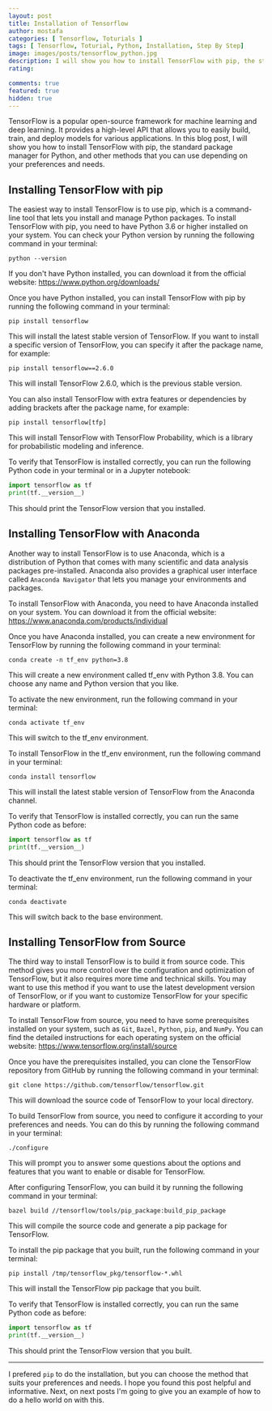 ```yaml
---
layout: post
title: Installation of Tensorflow
author: mostafa
categories: [ Tensorflow, Toturials ]
tags: [ Tensorflow, Toturial, Python, Installation, Step By Step]
image: images/posts/tensorflow_python.jpg
description: I will show you how to install TensorFlow with pip, the standard package manager for Python, and other methods that you can use depending on your preferences and needs.
rating:

comments: true
featured: true
hidden: true
---
```


TensorFlow is a popular open-source framework for machine learning and deep learning. It provides a high-level API that allows you to easily build, train, and deploy models for various applications. In this blog post, I will show you how to install TensorFlow with pip, the standard package manager for Python, and other methods that you can use depending on your preferences and needs.

Installing TensorFlow with pip
------------------------------

The easiest way to install TensorFlow is to use pip, which is a command-line tool that lets you install and manage Python packages. To install TensorFlow with pip, you need to have Python 3.6 or higher installed on your system. You can check your Python version by running the following command in your terminal:

```
python --version
```

If you don't have Python installed, you can download it from the official website: https://www.python.org/downloads/

Once you have Python installed, you can install TensorFlow with pip by running the following command in your terminal:

```
pip install tensorflow
```

This will install the latest stable version of TensorFlow. If you want to install a specific version of TensorFlow, you can specify it after the package name, for example:

```
pip install tensorflow==2.6.0
```

This will install TensorFlow 2.6.0, which is the previous stable version.

You can also install TensorFlow with extra features or dependencies by adding brackets after the package name, for example:

```
pip install tensorflow[tfp]
```

This will install TensorFlow with TensorFlow Probability, which is a library for probabilistic modeling and inference.

To verify that TensorFlow is installed correctly, you can run the following Python code in your terminal or in a Jupyter notebook:

```python
import tensorflow as tf
print(tf.__version__)
```

This should print the TensorFlow version that you installed.

Installing TensorFlow with Anaconda
-----------------------------------

Another way to install TensorFlow is to use Anaconda, which is a distribution of Python that comes with many scientific and data analysis packages pre-installed. Anaconda also provides a graphical user interface called `Anaconda Navigator` that lets you manage your environments and packages.

To install TensorFlow with Anaconda, you need to have Anaconda installed on your system. You can download it from the official website: https://www.anaconda.com/products/individual

Once you have Anaconda installed, you can create a new environment for TensorFlow by running the following command in your terminal:

```
conda create -n tf_env python=3.8
```

This will create a new environment called tf_env with Python 3.8. You can choose any name and Python version that you like.

To activate the new environment, run the following command in your terminal:

```
conda activate tf_env
```

This will switch to the tf_env environment.

To install TensorFlow in the tf_env environment, run the following command in your terminal:

```
conda install tensorflow
```

This will install the latest stable version of TensorFlow from the Anaconda channel.

To verify that TensorFlow is installed correctly, you can run the same Python code as before:

```python
import tensorflow as tf
print(tf.__version__)
```

This should print the TensorFlow version that you installed.

To deactivate the tf_env environment, run the following command in your terminal:

```
conda deactivate
```

This will switch back to the base environment.

Installing TensorFlow from Source
---------------------------------

The third way to install TensorFlow is to build it from source code. This method gives you more control over the configuration and optimization of TensorFlow, but it also requires more time and technical skills. You may want to use this method if you want to use the latest development version of TensorFlow, or if you want to customize TensorFlow for your specific hardware or platform.

To install TensorFlow from source, you need to have some prerequisites installed on your system, such as `Git`, `Bazel`, `Python`, `pip`, and `NumPy`. You can find the detailed instructions for each operating system on the official website: https://www.tensorflow.org/install/source

Once you have the prerequisites installed, you can clone the TensorFlow repository from GitHub by running the following command in your terminal:

```
git clone https://github.com/tensorflow/tensorflow.git
```

This will download the source code of TensorFlow to your local directory.

To build TensorFlow from source, you need to configure it according to your preferences and needs. You can do this by running the following command in your terminal:

```
./configure
```

This will prompt you to answer some questions about the options and features that you want to enable or disable for TensorFlow.

After configuring TensorFlow, you can build it by running the following command in your terminal:

```
bazel build //tensorflow/tools/pip_package:build_pip_package
```

This will compile the source code and generate a pip package for TensorFlow.

To install the pip package that you built, run the following command in your terminal:

```
pip install /tmp/tensorflow_pkg/tensorflow-*.whl
```

This will install the TensorFlow pip package that you built.

To verify that TensorFlow is installed correctly, you can run the same Python code as before:

```python
import tensorflow as tf
print(tf.__version__)
```

This should print the TensorFlow version that you built.

---

I prefered `pip` to do the installation, but you can choose the method that suits your preferences and needs. I hope you found this post helpful and informative. Next, on next posts I'm going to give you an example of how to do a hello world on with this. 